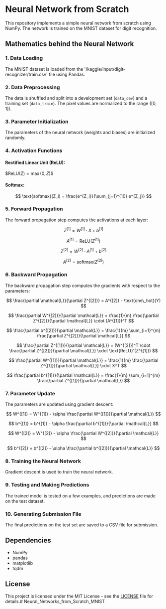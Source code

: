 # Neural Network from Scratch

This repository implements a simple neural network from scratch using NumPy. The network is trained on the MNIST dataset for digit recognition.

## Mathematics behind the Neural Network

### 1. **Data Loading**

The MNIST dataset is loaded from the '/kaggle/input/digit-recognizer/train.csv' file using Pandas.

### 2. **Data Preprocessing**

The data is shuffled and split into a development set (`data_dev`) and a training set (`data_train`). The pixel values are normalized to the range \([0, 1]\).

### 3. **Parameter Initialization**

The parameters of the neural network (weights and biases) are initialized randomly.

### 4. **Activation Functions**

#### Rectified Linear Unit (ReLU):

$$\text{ReLU}(Z) = \max(0, Z) \$$

#### Softmax:
$$ \text{softmax}(Z_i) = \frac{e^{Z_i}}{\sum_{j=1}^{10} e^{Z_j}} $$

### 5. **Forward Propagation**

The forward propagation step computes the activations at each layer:

$$ Z^{[1]} = W^{[1]} \cdot X + b^{[1]} $$

$$ A^{[1]} = \text{ReLU}(Z^{[1]}) $$

$$ Z^{[2]} = W^{[2]} \cdot A^{[1]} + b^{[2]} $$

$$ A^{[2]} = \text{softmax}(Z^{[2]}) $$

### 6. **Backward Propagation**

The backward propagation step computes the gradients with respect to the parameters:

$$ \frac{\partial \mathcal{L}}{\partial Z^{[2]}} = A^{[2]} - \text{one\_hot}(Y) $$

$$ \frac{\partial W^{[2]}}{\partial \mathcal{L}} = \frac{1}{m} \frac{\partial Z^{[2]}}{\partial \mathcal{L}} \cdot (A^{[1]})^T $$

$$ \frac{\partial b^{[2]}}{\partial \mathcal{L}} = \frac{1}{m} \sum_{i=1}^{m} \frac{\partial Z^{[2]}}{\partial \mathcal{L}} $$

$$ \frac{\partial Z^{[1]}}{\partial \mathcal{L}} = (W^{[2]})^T \cdot \frac{\partial Z^{[2]}}{\partial \mathcal{L}} \cdot \text{ReLU}'(Z^{[1]}) $$

$$ \frac{\partial W^{[1]}}{\partial \mathcal{L}} = \frac{1}{m} \frac{\partial Z^{[1]}}{\partial \mathcal{L}} \cdot X^T $$

$$ \frac{\partial b^{[1]}}{\partial \mathcal{L}} = \frac{1}{m} \sum_{i=1}^{m} \frac{\partial Z^{[1]}}{\partial \mathcal{L}} $$

### 7. **Parameter Update**

The parameters are updated using gradient descent:

$$ W^{[1]} = W^{[1]} - \alpha \frac{\partial W^{[1]}}{\partial \mathcal{L}} $$

$$ b^{[1]} = b^{[1]} - \alpha \frac{\partial b^{[1]}}{\partial \mathcal{L}} $$

$$ W^{[2]} = W^{[2]} - \alpha \frac{\partial W^{[2]}}{\partial \mathcal{L}} $$

$$ b^{[2]} = b^{[2]} - \alpha \frac{\partial b^{[2]}}{\partial \mathcal{L}} $$

### 8. **Training the Neural Network**

Gradient descent is used to train the neural network.

### 9. **Testing and Making Predictions**

The trained model is tested on a few examples, and predictions are made on the test dataset.

### 10. **Generating Submission File**

The final predictions on the test set are saved to a CSV file for submission.

## Dependencies

- NumPy
- pandas
- matplotlib
- tqdm

## License

This project is licensed under the MIT License - see the [LICENSE](LICENSE) file for details.# Neural_Networks_from_Scratch_MNIST
